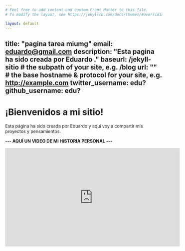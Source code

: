 ```yaml
---
# Feel free to add content and custom Front Matter to this file.
# To modify the layout, see https://jekyllrb.com/docs/themes/#overriding-theme-defaults

layout: default
---
```

title: "pagina tarea miumg"
email: eduardo@gmail.com
description: "Esta pagina ha sido creada por Eduardo ."
baseurl: /jekyll-sitio # the subpath of your site, e.g. /blog
url: "" # the base hostname & protocol for your site, e.g. http://example.com
twitter_username: edu?
github_username: edu?
---

# ¡Bienvenidos a mi sitio!

Esta página ha sido creada por Eduardo y aquí voy a compartir mis proyectos y pensamientos.


**--- AQUÍ UN VIDEO DE MI HiSTORIA PERSONAL ---**

<iframe width="560" height="315" src="https://www.youtube.com/watch?v=husGalol2QE" title="YouTube video player" frameborder="0" allow="accelerometer; autoplay; clipboard-write; encrypted-media; gyroscope; picture-in-picture; web-share" referrerpolicy="strict-origin-when-cross-origin" allowfullscreen></iframe>
